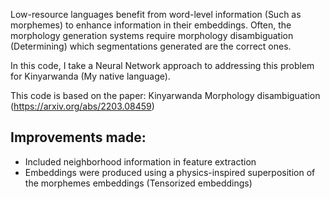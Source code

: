 Low-resource languages benefit from word-level information (Such as morphemes) to enhance information in their embeddings. Often, the morphology generation systems require morphology disambiguation (Determining) which segmentations generated are the correct ones. 

In this code, I take a Neural Network approach to addressing this problem for Kinyarwanda (My native language).

This code is based on the paper: Kinyarwanda Morphology disambiguation (https://arxiv.org/abs/2203.08459)

## Improvements made: 

- Included neighborhood information in feature extraction
- Embeddings were produced using a physics-inspired superposition of the morphemes embeddings (Tensorized embeddings)
